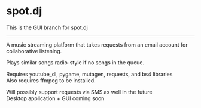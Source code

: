 # spot.dj

This is the GUI branch for spot.dj
___

A music streaming platform that takes requests from an email account for collaborative listening.

Plays similar songs radio-style if no songs in the queue.

Requires youtube_dl, pygame, mutagen, requests, and bs4 libraries  
Also requires ffmpeg to be installed.

Will possibly support requests via SMS as well in the future  
Desktop application + GUI coming soon
